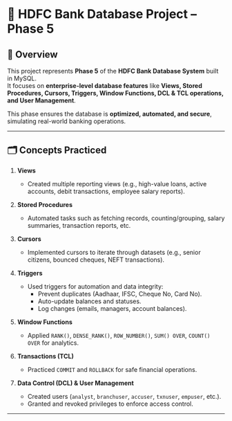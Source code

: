 # 🏦 HDFC Bank Database Project – Phase 5

## 📌 Overview
This project represents **Phase 5** of the **HDFC Bank Database System** built in MySQL.  
It focuses on **enterprise-level database features** like **Views, Stored Procedures, Cursors, Triggers, Window Functions, DCL & TCL operations, and User Management**.  

This phase ensures the database is **optimized, automated, and secure**, simulating real-world banking operations.

---

## 🗂️ Concepts Practiced
1. **Views**
   - Created multiple reporting views (e.g., high-value loans, active accounts, debit transactions, employee salary reports).  

2. **Stored Procedures**
   - Automated tasks such as fetching records, counting/grouping, salary summaries, transaction reports, etc.  

3. **Cursors**
   - Implemented cursors to iterate through datasets (e.g., senior citizens, bounced cheques, NEFT transactions).  

4. **Triggers**
   - Used triggers for automation and data integrity:  
     - Prevent duplicates (Aadhaar, IFSC, Cheque No, Card No).  
     - Auto-update balances and statuses.  
     - Log changes (emails, managers, account balances).  

5. **Window Functions**
   - Applied `RANK()`, `DENSE_RANK()`, `ROW_NUMBER()`, `SUM() OVER`, `COUNT() OVER` for analytics.  

6. **Transactions (TCL)**
   - Practiced `COMMIT` and `ROLLBACK` for safe financial operations.  

7. **Data Control (DCL) & User Management**
   - Created users (`analyst`, `branchuser`, `accuser`, `txnuser`, `empuser`, etc.).  
   - Granted and revoked privileges to enforce access control.  

---


